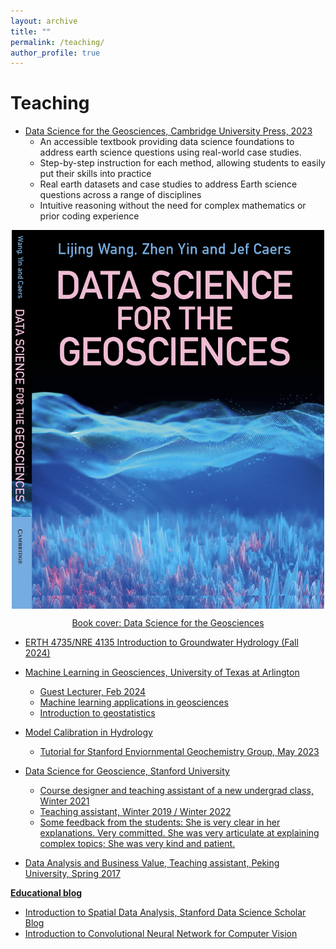 ```yaml
---
layout: archive
title: ""
permalink: /teaching/
author_profile: true
---
```


# Teaching

- [Data Science for the Geosciences, Cambridge University Press, 2023](https://www.cambridge.org/highereducation/books/data-science-for-the-geosciences/64E10197819920B0B5F36472B3B872C4#overview)
	- An accessible textbook providing data science foundations to address earth science questions using real-world case studies.
	- Step-by-step instruction for each method, allowing students to easily put their skills into practice
	- Real earth datasets and case studies to address Earth science questions across a range of disciplines
	- Intuitive reasoning without the need for complex mathematics or prior coding experience


<a href="https://www.cambridge.org/highereducation/books/data-science-for-the-geosciences/64E10197819920B0B5F36472B3B872C4#overview">
  <img src="/images/DS4GS_cover.png" alt="DS4GS_cover" style="max-width: 500px; display: block; margin: 0 auto;">
  <p style="text-align: center;">Book cover: Data Science for the Geosciences</p>

- ERTH 4735/NRE 4135 Introduction to Groundwater Hydrology (Fall 2024)

- Machine Learning in Geosciences, University of Texas at Arlington
  - Guest Lecturer, Feb 2024
  - Machine learning applications in geosciences
  - Introduction to geostatistics 

- Model Calibration in Hydrology
	- Tutorial for Stanford Enviornmental Geochemistry Group, May 2023

- Data Science for Geoscience, Stanford University
	- Course designer and teaching assistant of a new undergrad class, Winter 2021
	- Teaching assistant, Winter 2019 / Winter 2022 
	- Some feedback from the students: She is very clear in her explanations. Very committed. She was very articulate at explaining complex topics; She was very kind and patient. 

- Data Analysis and Business Value, Teaching assistant, Peking University, Spring 2017


**Educational blog**

- [Introduction to Spatial Data Analysis, Stanford Data Science Scholar Blog](https://datascience.stanford.edu/news/scholar-blog-introduction-spatial-data-analysis)
- [Introduction to Convolutional Neural Network for Computer Vision](https://github.com/lijingwang/dssg_cv_tutorial)